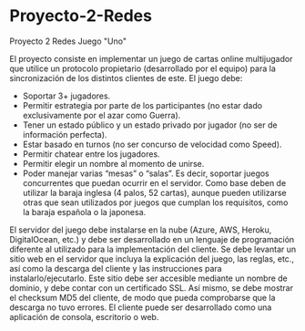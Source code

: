 # Proyecto-2-Redes
Proyecto 2 Redes
Juego "Uno"

El proyecto consiste en implementar un juego de cartas online multijugador que utilice un
protocolo propietario (desarrollado por el equipo) para la sincronización de los distintos clientes de
este. El juego debe:
- Soportar 3+ jugadores.
- Permitir estrategia por parte de los participantes (no estar dado exclusivamente por el azar
como Guerra).
- Tener un estado público y un estado privado por jugador (no ser de información perfecta).
- Estar basado en turnos (no ser concurso de velocidad como Speed).
- Permitir chatear entre los jugadores.
- Permitir elegir un nombre al momento de unirse.
- Poder manejar varias “mesas” o “salas”. Es decir, soportar juegos concurrentes que puedan
ocurrir en el servidor.
Como base deben de utilizar la baraja inglesa (4 palos, 52 cartas), aunque pueden utilizarse otras
que sean utilizados por juegos que cumplan los requisitos, como la baraja española o la japonesa.

El servidor del juego debe instalarse en la nube (Azure, AWS, Heroku, DigitalOcean, etc.) y debe ser
desarrollado en un lenguaje de programación diferente al utilizado para la implementación del
cliente.
Se debe levantar un sitio web en el servidor que incluya la explicación del juego, las reglas, etc., así
como la descarga del cliente y las instrucciones para instalarlo/ejecutarlo. Este sitio debe ser
accesible mediante un nombre de dominio, y debe contar con un certificado SSL. Así mismo, se
debe mostrar el checksum MD5 del cliente, de modo que pueda comprobarse que la descarga no
tuvo errores.
El cliente puede ser desarrollado como una aplicación de consola, escritorio o web.


